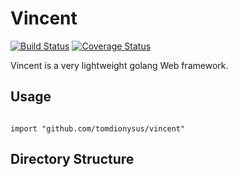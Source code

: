 # Vincent

[![Build Status](https://travis-ci.org/tomdionysus/vincent.svg?branch=master)](https://travis-ci.org/tomdionysus/vincent) [![Coverage Status](https://coveralls.io/repos/github/tomdionysus/vincent/badge.svg?branch=master)](https://coveralls.io/github/tomdionysus/vincent?branch=master)

Vincent is a very lightweight golang Web framework.

## Usage

```golang

import "github.com/tomdionysus/vincent"

```

## Directory Structure

